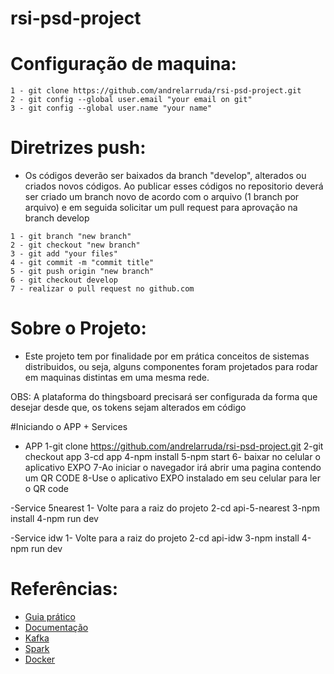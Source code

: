 # rsi-psd-project

# Configuração de maquina:
```
1 - git clone https://github.com/andrelarruda/rsi-psd-project.git
2 - git config --global user.email "your email on git"
3 - git config --global user.name "your name"
```

# Diretrizes push:
* Os códigos deverão ser baixados da branch "develop", alterados ou criados novos códigos. Ao publicar esses códigos no repositorio deverá ser criado um branch novo de acordo com o arquivo (1 branch por arquivo) e em seguida solicitar um pull request para aprovação na branch develop
```
1 - git branch "new branch"
2 - git checkout "new branch"
3 - git add "your files"
4 - git commit -m "commit title"
5 - git push origin "new branch"
6 - git checkout develop
7 - realizar o pull request no github.com 
```

# Sobre o Projeto:
* Este projeto tem por finalidade por em prática conceitos de sistemas distribuidos, ou seja, alguns componentes foram projetados para rodar em maquinas distintas em uma mesma rede.

OBS: A plataforma do thingsboard precisará ser configurada da forma que desejar desde que, os tokens sejam alterados em código

#Iniciando o APP + Services

- APP
1-git clone https://github.com/andrelarruda/rsi-psd-project.git
2-git checkout app
3-cd app
4-npm install
5-npm start
6- baixar no celular o aplicativo EXPO
7-Ao iniciar o navegador irá abrir uma pagina contendo um QR CODE
8-Use o aplicativo EXPO instalado em seu celular para ler o QR code

-Service 5nearest
1- Volte para a raiz do projeto
2-cd api-5-nearest
3-npm install
4-npm run dev

-Service idw
1- Volte para a raiz do projeto
2-cd api-idw
3-npm install
4-npm run dev




# Referências:
- [Guia prático](https://rogerdudler.github.io/git-guide/index.pt_BR.html)
- [Documentação](https://git-scm.com/doc)
- [Kafka](https://kafka.apache.org/)
- [Spark](https://spark.apache.org/)
- [Docker](https://docs.docker.com/)
